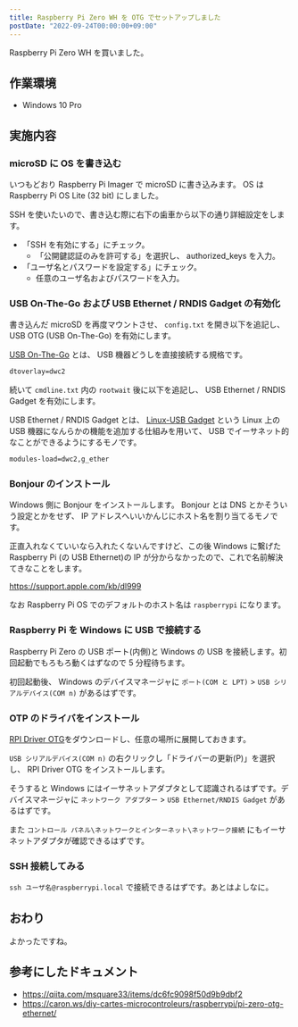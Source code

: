 ```yaml
---
title: Raspberry Pi Zero WH を OTG でセットアップしました
postDate: "2022-09-24T00:00:00+09:00"
---
```


Raspberry Pi Zero WH を買いました。

## 作業環境

- Windows 10 Pro

## 実施内容

### microSD に OS を書き込む

いつもどおり Raspberry Pi Imager で microSD に書き込みます。 OS は Raspberry Pi OS Lite (32 bit) にしました。

SSH を使いたいので、書き込む際に右下の歯車から以下の通り詳細設定をします。

- 「SSH を有効にする」にチェック。
  - 「公開鍵認証のみを許可する」を選択し、 authorized_keys を入力。
- 「ユーザ名とパスワードを設定する」にチェック。
  - 任意のユーザ名およびパスワードを入力。

### USB On-The-Go および USB Ethernet / RNDIS Gadget の有効化

書き込んだ microSD を再度マウントさせ、 `config.txt` を開き以下を追記し、 USB OTG (USB On-The-Go) を有効にします。

[USB On-The-Go](https://usb.org/usb-on-the-go) とは、 USB 機器どうしを直接接続する規格です。

```txt:config.txt
dtoverlay=dwc2
```

続いて `cmdline.txt` 内の `rootwait` 後に以下を追記し、 USB Ethernet / RNDIS Gadget を有効にします。

USB Ethernet / RNDIS Gadget とは、 [Linux-USB Gadget](http://www.linux-usb.org/gadget/) という Linux 上の USB 機器になんらかの機能を追加する仕組みを用いて、 USB でイーサネット的なことができるようにするモノです。

```txt:cmdline.txt
modules-load=dwc2,g_ether
```

### Bonjour のインストール

Windows 側に Bonjour をインストールします。 Bonjour とは DNS とかそういう設定とかをせず、 IP アドレスへいいかんじにホスト名を割り当てるモノです。

正直入れなくていいなら入れたくないんですけど、この後 Windows に繋げた Raspberry Pi (の USB Ethernet)の IP が分からなかったので、これで名前解決てきなことをします。

<https://support.apple.com/kb/dl999>

なお Raspberry Pi OS でのデフォルトのホスト名は `raspberrypi` になります。

### Raspberry Pi を Windows に USB で接続する

Raspberry Pi Zero の USB ポート(内側)と Windows の USB を接続します。初回起動でもろもろ動くはずなので 5 分程待ちます。

初回起動後、 Windows のデバイスマネージャに `ポート(COM と LPT)` > `USB シリアルデバイス(COM n)` があるはずです。

### OTP のドライバをインストール

[RPI Driver OTG](https://caron.ws/wp-content/uploads/telechargement/RPI%20Driver%20OTG.zip)をダウンロードし、任意の場所に展開しておきます。

`USB シリアルデバイス(COM n)` の右クリックし「ドライバーの更新(P)」を選択し、 RPI Driver OTG をインストールします。

そうすると Windows にはイーサネットアダプタとして認識されるはずです。デバイスマネージャに `ネットワーク アダプター` > `USB Ethernet/RNDIS Gadget` があるはずです。

また `コントロール パネル\ネットワークとインターネット\ネットワーク接続` にもイーサネットアダプタが確認できるはずです。

### SSH 接続してみる

`ssh ユーザ名@raspberrypi.local` で接続できるはずです。あとはよしなに。

## おわり

よかったですね。

## 参考にしたドキュメント

- <https://qiita.com/msquare33/items/dc6fc9098f50d9b9dbf2>
- <https://caron.ws/diy-cartes-microcontroleurs/raspberrypi/pi-zero-otg-ethernet/>
